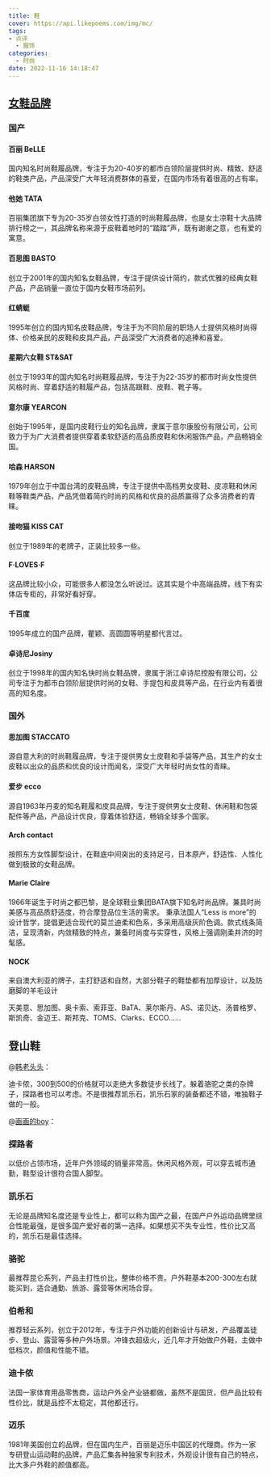 ```yaml
---
title: 鞋
cover: https://api.likepoems.com/img/mc/
tags:
- 点评
  - 服饰
categories:
  - 时尚
date: 2022-11-16 14:18:47
---
```

<!--more-->

## [女鞋品牌](https://zhuanlan.zhihu.com/p/524059868)

### 国产

#### 百丽 BeLLE

国内知名时尚鞋履品牌，专注于为20-40岁的都市白领阶层提供时尚、精致、舒适的鞋类产品，产品深受广大年轻消费群体的喜爱，在国内市场有着很高的占有率。

#### 他她 TATA

百丽集团旗下专为20-35岁白领女性打造的时尚鞋履品牌，也是女士凉鞋十大品牌排行榜之一，其品牌名称来源于皮鞋着地时的“踏踏”声，既有谢谢之意，也有爱的寓意。

#### 百思图 BASTO

创立于2001年的国内知名女鞋品牌，专注于提供设计简约，款式优雅的经典女鞋产品，产品销量一直位于国内女鞋市场前列。

#### 红蜻蜓

1995年创立的国内知名皮鞋品牌，专注于为不同阶层的职场人士提供风格时尚得体、价格亲民的皮鞋和皮具产品，产品深受广大消费者的追捧和喜爱。

#### 星期六女鞋 ST&SAT

创立于1993年的国内知名时尚鞋履品牌，专注于为22-35岁的都市时尚女性提供风格时尚、穿着舒适的鞋履产品，包括高跟鞋、皮鞋、靴子等。

#### 意尔康 YEARCON

创始于1995年，是国内皮鞋行业的知名品牌，隶属于意尔康股份有限公司，公司致力于为广大消费者提供穿着柔软舒适的高品质皮鞋和休闲服饰产品，产品畅销全国。

#### 哈森 HARSON

1979年创立于中国台湾的皮鞋品牌，专注于提供中高档男女皮鞋、皮凉鞋和休闲鞋等鞋类产品，产品凭借着简约时尚的风格和优良的品质赢得了众多消费者的青睐。

#### 接吻猫 KISS CAT

创立于1989年的老牌子，正装比较多一些。

#### F·LOVES·F

这品牌比较小众，可能很多人都没怎么听说过。这其实是个中高端品牌，线下有实体店专柜的，非常好看好穿。

#### 千百度

1995年成立的国产品牌，瞿颖、高圆圆等明星都代言过。

#### 卓诗尼Josiny

创立于1998年的国内知名快时尚女鞋品牌，隶属于浙江卓诗尼控股有限公司，公司专注于为都市白领阶层提供时尚的女鞋、手提包和皮具等产品，在行业内有着很高的知名度。

### 国外

#### 思加图 STACCATO

源自意大利的时尚鞋履品牌，专注于提供男女士皮鞋和手袋等产品，其生产的女士皮鞋以出众的品质和优良的设计而闻名，深受广大年轻时尚女性的青睐。

#### 爱步 ecco

源自1963年丹麦的知名鞋履和皮具品牌，专注于提供男女士皮鞋、休闲鞋和包袋配件等产品，产品设计优良，穿着体验舒适，畅销全球多个国家。

#### Arch contact

按照东方女性脚型设计，在鞋底中间突出的支持足弓，日本原产，舒适性、人性化做到极致的女鞋品牌。

#### Marie Claire

1966年诞生于时尚之都巴黎，是全球鞋业集团BATA旗下知名时尚品牌。兼具时尚美感与高品质舒适度，符合摩登品位生活的需求。
秉承法国人“Less is more”的设计哲学，提倡更适合现代的莫兰迪柔和色系，多采用高级灰阶色调。款式线条简洁，呈现清新，内敛精致的特点，兼备时尚度与实穿性，风格上强调刚柔并济的时髦感。

#### NOCK

来自澳大利亚的牌子，主打舒适和自然，大部分鞋子的鞋垫都有加厚设计，以及防磨脚的羊毛设计


天美意、思加图、奥卡索、索菲亚、BaTA、莱尔斯丹、AS、诺贝达、汤普格罗、斯凯奇、金迈王、斯邦克、TOMS、Clarks、ECCO……

## 登山鞋

@[韩老头头](https://www.zhihu.com/question/306990534/answer/1509417509)：

迪卡侬，300到500的价格就可以走绝大多数徒步长线了。躲着骆驼之类的杂牌子，探路者也可以考虑。不是很推荐凯乐石，凯乐石家的装备都还不错，唯独鞋子做的一般。

@[画画的boy](https://zhuanlan.zhihu.com/p/605823026)：

### 探路者

以低价占领市场，近年户外领域的销量非常高。休闲风格外观，可以穿去城市通勤，鞋型设计很符合国人脚型。

### 凯乐石

无论是品牌知名度还是专业性上，都可以称为国产之最，在国产户外运动品牌里综合性能最强，是很多国产爱好者的第一选择。如果想买不失专业性，性价比又高的，凯乐石是最佳选择。

### 骆驼

最推荐昆仑系列，产品主打性价比，整体价格不贵。户外鞋基本200-300左右就能买到，适合通勤、旅游、露营等休闲场合穿。

### 伯希和

推荐轻云系列，创立于2012年，专注于户外功能的创新设计与研发，产品覆盖徒步、登山、露营等多种户外场景。冲锋衣超级火，近几年才开始做户外鞋，主做中低档次，颜值和性能不错。

### 迪卡侬

法国一家体育用品零售商，运动户外全产业链都做，虽然不是国货，但产品比较有性价比，就是品控不太稳定，其他都还行。

### 迈乐

1981年美国创立的品牌，但在国内生产，百丽是迈乐中国区的代理商。作为一家专研登山运动鞋的品牌，产品汇集各种独家专利技术，外观设计很有自己的特点，比大多户外鞋的颜值都高。

